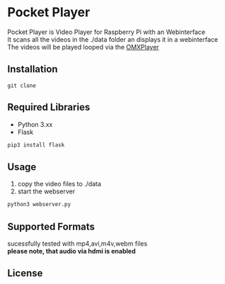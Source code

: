 # Pocket Player

Pocket Player is Video Player for Raspberry Pi with an Webinterface \
It scans all the videos in the ./data folder an displays it in a webinterface \
The videos will be played looped via the [OMXPlayer](https://www.raspberrypi.org/documentation/raspbian/applications/omxplayer.md)


## Installation
```git
git clone 
```

## Required Libraries
+ Python 3.xx
+ Flask
```bash
pip3 install flask
```

## Usage

1. copy the video files to ./data
2. start the webserver  

```python
python3 webserver.py
```
## Supported Formats
sucessfully tested with mp4,avi,m4v,webm files \
<b> please note, that audio via hdmi is enabled </b>

## License
